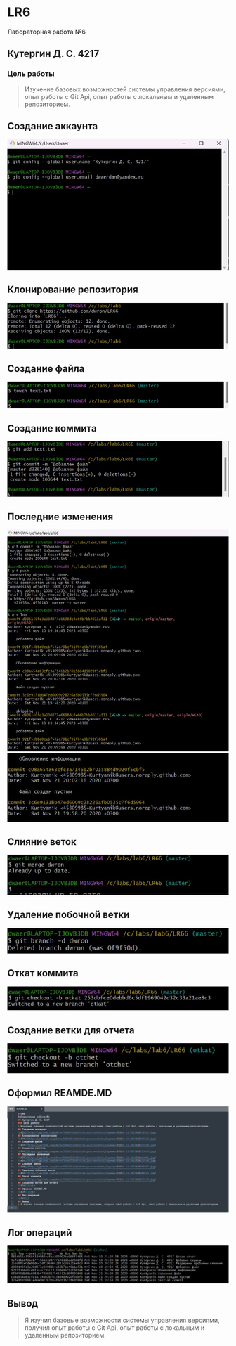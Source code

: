 # LR6
Лабораторная работа №6
## Кутергин Д. С. 4217
### Цель работы
> Изучение базовых возможностей системы управления версиями, опыт работы с Git Api, опыт работы с локальным и удаленным репозиторием.
## Создание аккаунта
![Alt](https://github.com/dwron/LR66/blob/otchet/screenshots/Скриншот%2010-11-2023%20192913.jpg)
## Клонирование репозитория
![Alt](https://github.com/dwron/LR66/blob/otchet/screenshots/Скриншот%2010-11-2023%20193132.jpg)
## Создание файла
![Alt](https://github.com/dwron/LR66/blob/otchet/screenshots/Скриншот%2010-11-2023%20193218.jpg)
## Создание коммита
![Alt](https://github.com/dwron/LR66/blob/otchet/screenshots/Скриншот%2010-11-2023%20193449.jpg)
## Последние изменения
![Alt](https://github.com/dwron/LR66/blob/otchet/screenshots/Скриншот%2010-11-2023%20193941.jpg)
![Alt](https://github.com/dwron/LR66/blob/otchet/screenshots/Скриншот%2010-11-2023%20193958.jpg)
## Слияние веток
![Alt](https://github.com/dwron/LR66/blob/otchet/screenshots/Скриншот%2010-11-2023%20200255.jpg)
## Удаление побочной ветки
![Alt](https://github.com/dwron/LR66/blob/otchet/screenshots/Скриншот%2010-11-2023%20200323.jpg)
## Откат коммита
![Alt](https://github.com/dwron/LR66/blob/otchet/screenshots/Скриншот%2010-11-2023%20203130.jpg)
## Создание ветки для отчета
![Alt](https://github.com/dwron/LR66/blob/otchet/screenshots/Скриншот%2010-11-2023%20203218.jpg)
## Оформил REAMDE.MD
![Alt](https://github.com/dwron/LR66/blob/otchet/screenshots/Скриншот%2010-11-2023%20210154.jpg)
## Лог операций
![Alt](https://github.com/dwron/LR66/blob/otchet/screenshots/Скриншот%2010-11-2023%20211246.jpg)
## Вывод
> Я изучил базовые возможности системы управления версиями, получил опыт работы с Git Api, опыт работы с локальным и удаленным репозиторием.
